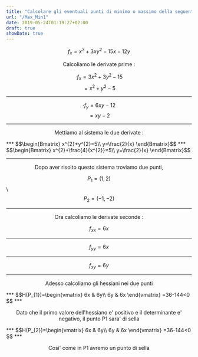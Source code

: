 ```yaml
---
title: "Calcolare gli eventuali punti di minimo o massimo della seguente funzione"
url: "/Max_Min1"
date: 2019-05-24T01:19:27+02:00
draft: true
showDate: true
---
```


$$f_{x}=x^3+3xy^2-15x-12y$$
<p align="center">Calcoliamo le derivate prime : </p>

   $$\cdot f_{x}=3x^{2}+3y^{2}-15$$
   $$=x^{2}+y^{2}-5$$
   ***
   $$\cdot f_{y}=6xy-12$$
   $$=xy-2$$
   ***

<p align="center">Mettiamo al sistema le due derivate : </p>
***
$$\begin{Bmatrix}
x^{2}+y^{2}=5\\
y=\frac{2}{x}
\end{Bmatrix}$$
***
$$\begin{Bmatrix}
x^{2}+\frac{4}{x^{2}}=5\\
y=\frac{2}{x}
\end{Bmatrix}$$

***

<p align="center">Dopo aver risolto questo sistema troviamo due punti,</p>

$$P_1=(1,2)$$\\
$$P_2=(-1,-2)$$

---

<p align="center">Ora calcoliamo le derivate seconde : </p>

$$f_{xx}=6x$$
***
$$f_{yy}=6x$$
***
$$f_{xy}=6y$$
***

<p align="center">Adesso calcoliamo gli hessiani nei due punti</p>
***
$$H(P_{1})=\begin{vmatrix}
6x & 6y\\
6y & 6x
\end{vmatrix}
=36-144<0
$$
***
<p align="center">Dato che il primo valore dell'hessiano e' positivo e il determinante e' negativo, il punto P1 sara' di sella</p>
***
$$H(P_{2})=\begin{vmatrix}
6x & 6y\\
6y & 6x
\end{vmatrix}
=36-144<0
$$
***
<p align="center">Cosi' come in P1 avremo un punto di sella</p>